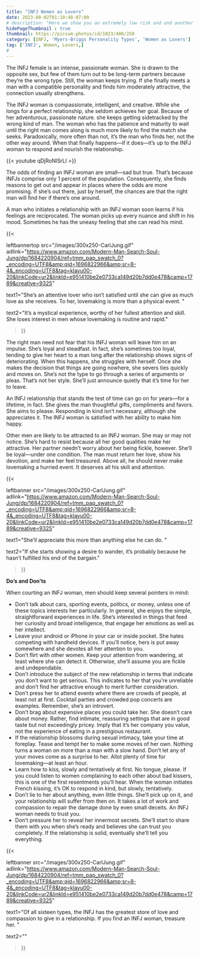 ```yaml
---
title: "INFJ Women as Lovers"
date: 2023-08-02T01:10:48-07:00
# description: "Here we show you an extremely low risk and and another medium risk approach to earn passive income "
hidePageThumbnail : true 
thumbnail: https://picsum.photos/id/1023/400/250
category: [INFJ, 'Myers-Briggs Personality Types', 'Women as Lovers']
tag: ['INFJ', Women, Lovers,]
# 
---
```


The INFJ female is an intense, passionate woman. She is drawn to the opposite sex, but few of them turn out to be long-term partners because they’re the wrong type. Still, the woman keeps trying. If she finally meets a man with a compatible personality and finds him moderately attractive, the connection usually strengthens.

The INFJ woman is compassionate, intelligent, and creative. While she longs for a perfect relationship, she seldom achieves her goal. Because of her adventurous, passionate nature. she keeps getting sidetracked by the wrong kind of man. The woman who has the patience and maturity to wait until the right man comes along is much more likely to find the match she seeks.  Paradoxically, more often than not, it’s the man who finds her, not the other way around. When that finally happens—if it does—it’s up to the INFJ woman to respond and nourish the relationship.


{{< youtube qDjRoNlSrLI >}}


The odds of finding an INFJ woman are small—sad but true. That’s because INFJs comprise only 1 percent of the population. Consequently, she finds reasons to get out and appear in places where the odds are more promising. If she’s out there, just by herself, the chances are that the right man will find her if there’s one around.


A man who initiates a relationship with an INFJ woman soon learns if his feelings are reciprocated. The woman picks up every nuance and shift in his mood. Sometimes he has the uneasy feeling that she can read his mind.

{{< 

leftbannertop src="/images/300x250-CarlJung.gif" adlink="https://www.amazon.com/Modern-Man-Search-Soul-Jung/dp/1684220904/ref=tmm_pap_swatch_0?_encoding=UTF8&amp;qid=1696822966&amp;sr=8-4&_encoding=UTF8&tag=klayu00-20&linkCode=ur2&linkId=e951410be2e0733ca149d20b7dd0e478&camp=1789&creative=9325"  

text1="She’s an attentive lover who isn’t satisfied until she can give as much love as she receives. To her, lovemaking is more than a physical event. " 

text2="It’s a mystical experience, worthy of her fullest attention and skill. She loses interest in men whose lovemaking is routine and rapid."

>}}

The right man need not fear that his INFJ woman will leave him on an impulse. She’s loyal and steadfast. In fact, she’s sometimes too loyal, tending to give her heart to a man long after the relationship shows signs of deteriorating.  When this happens, she struggles with herself. Once she makes the decision that things are going nowhere, she severs ties quickly and moves on. She’s not the type to go through a series of arguments or pleas. That’s not her style. She’ll just announce quietly that it’s time for her to leave.

An INFJ relationship that stands the test of time can go on for years—for a lifetime, in fact. She gives the man thoughtful gifts, compliments and favors. She aims to please. Responding in kind isn’t necessary, although she appreciates it. The INFJ woman is satisfied with her ability to make him happy.

Other men are likely to be attracted to an INFJ woman. She may or may not notice. She’s hard to resist because all her good qualities make her attractive. Her partner needn’t worry about her being fickle, however. She’ll be loyal—under one condition. The man must return her love, show his devotion, and make her feel treasured. Above all, he should never make lovemaking a hurried event. It deserves all his skill and attention. 

{{< 

leftbanner src="/images/300x250-CarlJung.gif" adlink="https://www.amazon.com/Modern-Man-Search-Soul-Jung/dp/1684220904/ref=tmm_pap_swatch_0?_encoding=UTF8&amp;qid=1696822966&amp;sr=8-4&_encoding=UTF8&tag=klayu00-20&linkCode=ur2&linkId=e951410be2e0733ca149d20b7dd0e478&camp=1789&creative=9325"  

text1="She’ll appreciate this more than anything else he can do. " 

text2="If she starts showing a desire to wander, it’s probably because he hasn’t fulfilled his end of the bargain."

>}}

**Do’s and Don’ts**

When courting an INFJ woman, men should keep several pointers in mind:

* Don’t talk about cars, sporting events, politics, or money, unless one of these topics interests her particularly. In general, she enjoys the simple, straightforward experiences in life. She’s interested in things that feed her curiosity and broad intelligence, that engage her emotions as well as her intellect.
* Leave your android or iPhone in your car or inside pocket. She hates competing with handheld devices. If you’ll notice, hers is put away somewhere and she devotes all her attention to you.
* Don’t flirt with other women. Keep your attention from wandering, at least where she can detect it. Otherwise, she’ll assume you are fickle and undependable.
* Don’t introduce the subject of the new relationship in terms that indicate you don’t want to get serious. This indicates to her that you’re unreliable and don’t find her attractive enough to merit further consideration.
* Don’t press her to attend events where there are crowds of people, at least not at first. Cocktail parties and crowded pop concerts are examples. Remember, she’s an introvert.
* Don’t brag about expensive places you could take her. She doesn’t care about money. Rather, find intimate, reassuring settings that are in good taste but not exceedingly pricey. Imply that it’s her company you value, not the experience of eating in a prestigious restaurant.
* If the relationship blossoms during sexual intimacy, take your time at foreplay. Tease and tempt her to make some moves of her own. Nothing turns a woman on more than a man with a slow hand. Don’t let any of your moves come as a surprise to her. Allot plenty of time for lovemaking—at least an hour.
* Learn how to kiss, slowly and tentatively at first. No tongue, please. If you could listen to women complaining to each other about bad kissers, this is one of the first resentments you’ll hear. When the woman initiates French kissing, it’s OK to respond in kind, but slowly, tentatively.
* Don’t lie to her about anything, even little things. She’ll pick up on it, and your relationship will suffer from then on. It takes a lot of work and compassion to repair the damage done by even small deceits. An INFJ woman needs to trust you.
* Don’t pressure her to reveal her innermost secrets. She’ll start to share them with you when she’s ready and believes she can trust you completely. If the relationship is solid, eventually she’ll tell you everything.

{{< 

leftbanner src="/images/300x250-CarlJung.gif" adlink="https://www.amazon.com/Modern-Man-Search-Soul-Jung/dp/1684220904/ref=tmm_pap_swatch_0?_encoding=UTF8&amp;qid=1696822966&amp;sr=8-4&_encoding=UTF8&tag=klayu00-20&linkCode=ur2&linkId=e951410be2e0733ca149d20b7dd0e478&camp=1789&creative=9325"  

text1="Of all sixteen types, the INFJ has the greatest store of love and compassion to give in a relationship. If you find an INFJ woman, treasure her. " 

text2=""

>}}
